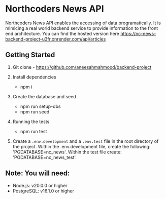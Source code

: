 # Northcoders News API

Northcoders News API enables the accessing of data programatically. It is mimicing a real world backend service to provide information to the front end architecture. You can find the hosted version here https://nc-news-backend-project-u3fr.onrender.com/api/articles

## Getting Started

1. Git clone - https://github.com/aneesahmahmood/backend-project

2. Install dependencies

   - npm i

3. Create the database and seed

   - npm run setup-dbs
   - npm run seed

4. Running the tests

   - npm run test

5. Create a `.env.development` and a `.env.test` file in the root directory of the project.
   Within the .env.development file, create the following: 'PGDATABASE=nc_news'.
   Within the test file create: 'PGDATABASE=nc_news_test'.

## Note: You will need:

- Node.js: v20.0.0 or higher
- PostgreSQL: v16.1.0 or higher
